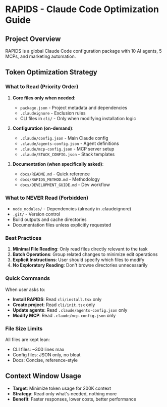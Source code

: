 # RAPIDS - Claude Code Optimization Guide

## Project Overview
RAPIDS is a global Claude Code configuration package with 10 AI agents, 5 MCPs, and marketing automation.

## Token Optimization Strategy

### What to Read (Priority Order)
1. **Core files only when needed**:
   - `package.json` - Project metadata and dependencies
   - `.claudeignore` - Exclusion rules
   - CLI files in `cli/` - Only when modifying installation logic

2. **Configuration (on-demand)**:
   - `.claude/config.json` - Main Claude config
   - `.claude/agents-config.json` - Agent definitions
   - `.claude/mcp-config.json` - MCP server setup
   - `.claude/STACK_CONFIG.json` - Stack templates

3. **Documentation (when specifically asked)**:
   - `docs/README.md` - Quick reference
   - `docs/RAPIDS_METHOD.md` - Methodology
   - `docs/DEVELOPMENT_GUIDE.md` - Dev workflow

### What to NEVER Read (Forbidden)
- `node_modules/` - Dependencies (already in .claudeignore)
- `.git/` - Version control
- Build outputs and cache directories
- Documentation files unless explicitly requested

### Best Practices
1. **Minimal File Reading**: Only read files directly relevant to the task
2. **Batch Operations**: Group related changes to minimize edit operations
3. **Explicit Instructions**: User should specify which files to modify
4. **No Exploratory Reading**: Don't browse directories unnecessarily

### Quick Commands
When user asks to:
- **Install RAPIDS**: Read `cli/install.tsx` only
- **Create project**: Read `cli/init.tsx` only
- **Update agents**: Read `.claude/agents-config.json` only
- **Modify MCP**: Read `.claude/mcp-config.json` only

### File Size Limits
All files are kept lean:
- CLI files: ~300 lines max
- Config files: JSON only, no bloat
- Docs: Concise, reference-style

## Context Window Usage
- **Target**: Minimize token usage for 200K context
- **Strategy**: Read only what's needed, nothing more
- **Benefit**: Faster responses, lower costs, better performance
